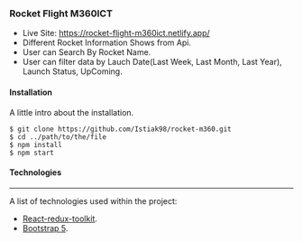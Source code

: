 ### Rocket Flight M360ICT

- Live Site: https://rocket-flight-m360ict.netlify.app/
- Different Rocket Information Shows from Api.
- User can Search By Rocket Name.
- User can filter data by Lauch Date(Last Week, Last Month, Last Year), Launch Status, UpComing.

#### Installation

A little intro about the installation.

```
$ git clone https://github.com/Istiak98/rocket-m360.git
$ cd ../path/to/the/file
$ npm install
$ npm start
```

#### Technologies

---

A list of technologies used within the project:

- [React-redux-toolkit](https://redux-toolkit.js.org/).
- [Bootstrap 5](https://getbootstrap.com/).